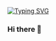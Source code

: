 [![Typing SVG](https://readme-typing-svg.demolab.com?font=Noto+Sans+Simplified+Chinese&weight=600&size=50&pause=1000&center=&vCenter=&repeat=&random=&width=600&height=300&lines=The+five+boxing+wizards+jump+quickly)](https://git.io/typing-svg)
### Hi there 👋

<!--
**satan-1412/satan-1412** is a ✨ _special_ ✨ repository because its `README.md` (this file) appears on your GitHub profile.

Here are some ideas to get you started:

- 🔭 I’m currently working on ...
- 🌱 I’m currently learning ...
- 👯 I’m looking to collaborate on ...
- 🤔 I’m looking for help with ...
- 💬 Ask me about ...
- 📫 How to reach me: ...
- 😄 Pronouns: ...
- ⚡ Fun fact: ...
-->
